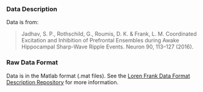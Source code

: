 ### Data Description ###

Data is from:
> Jadhav, S. P., Rothschild, G., Roumis, D. K. & Frank, L. M. Coordinated Excitation and Inhibition of Prefrontal Ensembles during Awake Hippocampal Sharp-Wave Ripple Events. Neuron 90, 113–127 (2016).

### Raw Data Format ###
Data is in the Matlab format (.mat files). See the [Loren Frank Data Format Description Repository](https://github.com/edeno/Loren-Frank-Data-Format--Description) for more information.
